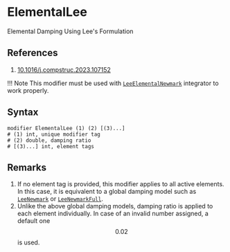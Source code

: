 # ElementalLee

Elemental Damping Using Lee's Formulation

## References

1. [10.1016/j.compstruc.2023.107152](https://doi.org/10.1016/j.compstruc.2023.107152)

!!! Note
    This modifier must be used with [`LeeElementalNewmark`](../../../Library/Integrator/Newmark/LeeElementalNewmark.md)
    integrator to work properly.

## Syntax

```text
modifier ElementalLee (1) (2) [(3)...]
# (1) int, unique modifier tag
# (2) double, damping ratio
# [(3)...] int, element tags
```

## Remarks

1. If no element tag is provided, this modifier applies to all active elements.
   In this case, it is equivalent to a global damping model such
   as [`LeeNewmark`](../../../Library/Integrator/Newmark/LeeNewmark.md)
   or [`LeeNewmarkFull`](../../../Library/Integrator/Newmark/LeeNewmarkFull.md).
2. Unlike the above global damping models, damping ratio is applied to each element individually. In case of an invalid
   number assigned, a default one $$0.02$$ is used.
